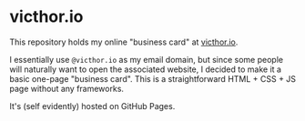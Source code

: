 # victhor.io

This repository holds my online "business card" at [victhor.io](https://victhor.io).

I essentially use `@victhor.io` as my email domain, but since some people will naturally want to open the associated website,
I decided to make it a basic one-page "business card". This is a straightforward HTML + CSS + JS page without any frameworks.

It's (self evidently) hosted on GitHub Pages.
